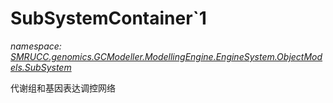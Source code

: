﻿# SubSystemContainer`1
_namespace: [SMRUCC.genomics.GCModeller.ModellingEngine.EngineSystem.ObjectModels.SubSystem](./index.md)_

代谢组和基因表达调控网络




